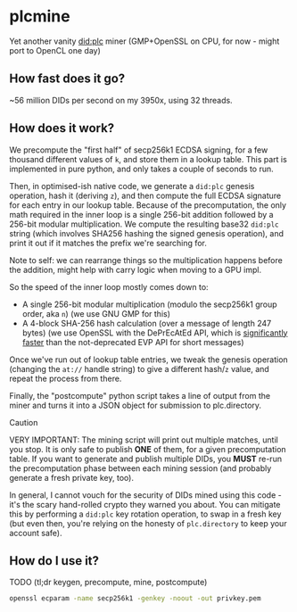 # plcmine
Yet another vanity [did:plc](https://github.com/did-method-plc/did-method-plc) miner (GMP+OpenSSL on CPU, for now - might port to OpenCL one day)

## How fast does it go?

~56 million DIDs per second on my 3950x, using 32 threads.

## How does it work?

We precompute the "first half" of secp256k1 ECDSA signing, for a few thousand different values of `k`, and store them in a lookup table. This part is implemented in pure python, and only takes a couple of seconds to run.

Then, in optimised-ish native code, we generate a `did:plc` genesis operation, hash it (deriving `z`), and then compute the full ECDSA signature for each entry in our lookup table. Because of the precomputation, the only math required in the inner loop is a single 256-bit addition followed by a 256-bit modular multiplication. We compute the resulting base32 `did:plc` string (which involves SHA256 hashing the signed genesis operation), and print it out if it matches the prefix we're searching for.

Note to self: we can rearrange things so the multiplication happens before the addition, might help with carry logic when moving to a GPU impl.

So the speed of the inner loop mostly comes down to:

- A single 256-bit modular multiplication (modulo the secp256k1 group order, aka `n`) (we use GNU GMP for this)
- A 4-block SHA-256 hash calculation (over a message of length 247 bytes) (we use OpenSSL with the DePrEcAtEd API, which is [significantly faster](https://github.com/openssl/openssl/issues/19612) than the not-deprecated EVP API for short messages)

Once we've run out of lookup table entries, we tweak the genesis operation (changing the `at://` handle string) to give a different hash/`z` value, and repeat the process from there.

Finally, the "postcompute" python script takes a line of output from the miner and turns it into a JSON object for submission to plc.directory.

> [!CAUTION]
> VERY IMPORTANT: The mining script will print out multiple matches, until you stop. It is only safe to publish **ONE** of them, for a given precomputation table. If you want to generate and publish multiple DIDs, you **MUST** re-run the precomputation phase between each mining session (and probably generate a fresh private key, too).
>
> In general, I cannot vouch for the security of DIDs mined using this code - it's the scary hand-rolled crypto they warned you about. You can mitigate this by performing a `did:plc` key rotation operation, to swap in a fresh key (but even then, you're relying on the honesty of `plc.directory` to keep your account safe).

## How do I use it?

TODO (tl;dr keygen, precompute, mine, postcompute)

```sh
openssl ecparam -name secp256k1 -genkey -noout -out privkey.pem
```
